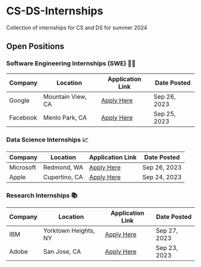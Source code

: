 # CS-DS-Internships
Collection of internships for CS and DS for summer 2024

## Open Positions

### Software Engineering Internships (SWE) 👨‍💻

| Company   | Location  | Application Link | Date Posted |
| --------- | --------- | ---------------- | ----------- |
| Google    | Mountain View, CA | [Apply Here](#) | Sep 26, 2023 |
| Facebook  | Menlo Park, CA    | [Apply Here](#) | Sep 25, 2023 |

### Data Science Internships 📈

| Company   | Location  | Application Link | Date Posted |
| --------- | --------- | ---------------- | ----------- |
| Microsoft | Redmond, WA   | [Apply Here](#) | Sep 26, 2023 |
| Apple     | Cupertino, CA | [Apply Here](#) | Sep 24, 2023 |

### Research Internships 📚

| Company   | Location  | Application Link | Date Posted |
| --------- | --------- | ---------------- | ----------- |
| IBM       | Yorktown Heights, NY | [Apply Here](#) | Sep 27, 2023 |
| Adobe     | San Jose, CA         | [Apply Here](#) | Sep 23, 2023 |
